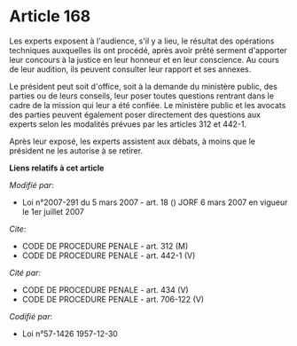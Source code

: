 # Article 168

Les experts exposent à l'audience, s'il y a lieu, le résultat des opérations techniques auxquelles ils ont procédé, après
avoir prêté serment d'apporter leur concours à la justice en leur honneur et en leur conscience. Au cours de leur audition,
ils peuvent consulter leur rapport et ses annexes.

Le président peut soit d'office, soit à la demande du ministère public, des parties ou de leurs conseils, leur poser toutes
questions rentrant dans le cadre de la mission qui leur a été confiée. Le ministère public et les avocats des parties peuvent
également poser directement des questions aux experts selon les modalités prévues par les articles 312 et 442-1.

Après leur exposé, les experts assistent aux débats, à moins que le président ne les autorise à se retirer.

**Liens relatifs à cet article**

_Modifié par_:

  - Loi n°2007-291 du 5 mars 2007 - art. 18 () JORF 6 mars 2007 en vigueur le 1er juillet 2007

_Cite_:

  - CODE DE PROCEDURE PENALE - art. 312 (M)
  - CODE DE PROCEDURE PENALE - art. 442-1 (V)

_Cité par_:

  - CODE DE PROCEDURE PENALE - art. 434 (V)
  - CODE DE PROCEDURE PENALE - art. 706-122 (V)

_Codifié par_:

  - Loi n°57-1426 1957-12-30
